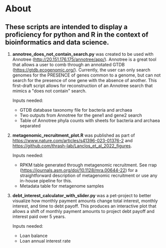 # About
## These scripts are intended to display a proficiency for python and R in the context of bioinformatics and data science. 

1. **annotree_does_not_contain_search.py** was created to be used with Annotree (http://20.151.176.175/annotree/app/). 
Annotree is a great tool that allows a user to comb through an annotated GTDB (https://gtdb.ecogenomic.org/). Currently, the user can only search genomes for the PRESENCE of genes common to a genome, but can not search for the presence of one gene with the absence of another. This first-draft script allows for reconstruction of an Annotree search that mimics a "does not contain" search.

   Inputs needed:
     *  GTDB database taxonomy file for bacteria and archaea
     *  Two outputs from Annotree for the gene1 and gene2 search
     *  Table of Annotree phyla counts with sheets for bacteria and archaea separated

2. **metagenomic_recruitment_plot.R** was published as part of https://www.nature.com/articles/s41396-023-01376-2 and https://github.com/thrash-lab/Lanclos_et_al_2022_figures. 

   Inputs needed:
     *  RPKM table generated through metagenomic recruitment. See rrap (https://journals.asm.org/doi/10.1128/mra.00644-22) for a straightforward description of metagenomic recruitment or use any in-house pipeline for this.
     *  Metadata table for metagenome samples

3. **debt_interest_calculator_with_slider.py** was a pet-project to better visualize how monthly payment amounts change total interest, monthly interest, and time to debt payoff. This produces an interactive plot that allows a shift of monthly payment amounts to project debt payoff and interest paid over 5 years.
 
   Inputs needed:
     *  Loan balance
     *  Loan annual interest rate
